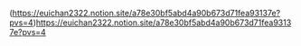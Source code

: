 (https://euichan2322.notion.site/a78e30bf5abd4a90b673d71fea93137e?pvs=4)https://euichan2322.notion.site/a78e30bf5abd4a90b673d71fea93137e?pvs=4
